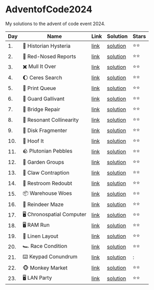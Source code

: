 # AdventofCode2024

My solutions to the advent of code event 2024.

| Day | Name                                                | Link                                         | Solution                                                                                                                | Stars        |
|-----|-----------------------------------------------------|----------------------------------------------|-------------------------------------------------------------------------------------------------------------------------|--------------|
| 1.  | :scroll: Historian Hysteria                         | [link](https://adventofcode.com/2024/day/1)  | [solution](https://github.com/LWLeijten/AdventofCode2024/blob/main/src/main/java/com/adventofcode/solutions/Day01.java) | :star::star: |
| 2.  | :red_circle:		 Red-Nosed Reports                    | [link](https://adventofcode.com/2024/day/2)  | [solution](https://github.com/LWLeijten/AdventofCode2024/blob/main/src/main/java/com/adventofcode/solutions/Day02.java) | :star::star: |
| 3.  | :heavy_multiplication_x:		 Mull It Over             | [link](https://adventofcode.com/2024/day/3)  | [solution](https://github.com/LWLeijten/AdventofCode2024/blob/main/src/main/java/com/adventofcode/solutions/Day03.java) | :star::star: |
| 4.  | :moon:		 Ceres Search                               | [link](https://adventofcode.com/2024/day/4)  | [solution](https://github.com/LWLeijten/AdventofCode2024/blob/main/src/main/java/com/adventofcode/solutions/Day04.java) | :star::star: |
| 5.  | :newspaper:		 Print Queue                           | [link](https://adventofcode.com/2024/day/5)  | [solution](https://github.com/LWLeijten/AdventofCode2024/blob/main/src/main/java/com/adventofcode/solutions/Day05.java) | :star::star: |
| 6.  | :cop:		 Guard Gallivant                             | [link](https://adventofcode.com/2024/day/6)  | [solution](https://github.com/LWLeijten/AdventofCode2024/blob/main/src/main/java/com/adventofcode/solutions/Day06.java) | :star::star: |
| 7.  | :bridge_at_night:			 Bridge Repair                  | [link](https://adventofcode.com/2024/day/7)  | [solution](https://github.com/LWLeijten/AdventofCode2024/blob/main/src/main/java/com/adventofcode/solutions/Day07.java) | :star::star: |
| 8.  | :satellite:				 Resonant Collinearity               | [link](https://adventofcode.com/2024/day/8)  | [solution](https://github.com/LWLeijten/AdventofCode2024/blob/main/src/main/java/com/adventofcode/solutions/Day08.java) | :star::star: |
| 9.  | :floppy_disk:				 Disk Fragmenter                   | [link](https://adventofcode.com/2024/day/9)  | [solution](https://github.com/LWLeijten/AdventofCode2024/blob/main/src/main/java/com/adventofcode/solutions/Day09.java) | :star::star: |
| 10. | :deer:					 Hoof It                                 | [link](https://adventofcode.com/2024/day/10) | [solution](https://github.com/LWLeijten/AdventofCode2024/blob/main/src/main/java/com/adventofcode/solutions/Day10.java) | :star::star: |
| 11. | :rock:						 Plutonian Pebbles                      | [link](https://adventofcode.com/2024/day/11) | [solution](https://github.com/LWLeijten/AdventofCode2024/blob/main/src/main/java/com/adventofcode/solutions/Day11.java) | :star::star: |
| 12. | :cherry_blossom:							 Garden Groups               | [link](https://adventofcode.com/2024/day/12) | [solution](https://github.com/LWLeijten/AdventofCode2024/blob/main/src/main/java/com/adventofcode/solutions/Day12.java) | :star::star: |
| 13. | :slot_machine:								 Claw Contraption             | [link](https://adventofcode.com/2024/day/13) | [solution](https://github.com/LWLeijten/AdventofCode2024/blob/main/src/main/java/com/adventofcode/solutions/Day13.java) | :star::star: |
| 14. | :toilet:									 Restroom Redoubt                  | [link](https://adventofcode.com/2024/day/14) | [solution](https://github.com/LWLeijten/AdventofCode2024/blob/main/src/main/java/com/adventofcode/solutions/Day14.java) | :star::star: |
| 15. | :package:										 Warehouse Woes                  | [link](https://adventofcode.com/2024/day/15) | [solution](https://github.com/LWLeijten/AdventofCode2024/blob/main/src/main/java/com/adventofcode/solutions/Day15.java) | :star::star: |
| 16. | :deer:										 Reindeer Maze                      | [link](https://adventofcode.com/2024/day/16) | [solution](https://github.com/LWLeijten/AdventofCode2024/blob/main/src/main/java/com/adventofcode/solutions/Day16.java) | :star::star: |
| 17. | :desktop_computer:										 Chronospatial Computer | [link](https://adventofcode.com/2024/day/17) | [solution](https://github.com/LWLeijten/AdventofCode2024/blob/main/src/main/java/com/adventofcode/solutions/Day17.java) | :star::star: |
| 18. | :desktop_computer:										 RAM Run                | [link](https://adventofcode.com/2024/day/18) | [solution](https://github.com/LWLeijten/AdventofCode2024/blob/main/src/main/java/com/adventofcode/solutions/Day18.java) | :star::star: |
| 19. | :kimono:											 Linen Layout                    | [link](https://adventofcode.com/2024/day/19) | [solution](https://github.com/LWLeijten/AdventofCode2024/blob/main/src/main/java/com/adventofcode/solutions/Day19.java) | :star::star: |
| 20. | :racing_car:												 Race Condition             | [link](https://adventofcode.com/2024/day/20) | [solution](https://github.com/LWLeijten/AdventofCode2024/blob/main/src/main/java/com/adventofcode/solutions/Day20.java) | :star::star: |
| 21. | :keyboard:													 Keypad Conundrum            | [link](https://adventofcode.com/2024/day/21) | [solution](https://github.com/LWLeijten/AdventofCode2024/blob/main/src/main/java/com/adventofcode/solutions/Day21.java) | :            |
| 22. | :monkey_face:													 Monkey Market            | [link](https://adventofcode.com/2024/day/22) | [solution](https://github.com/LWLeijten/AdventofCode2024/blob/main/src/main/java/com/adventofcode/solutions/Day22.java) | :star::star: |
| 23. | :desktop_computer:													 LAN Party           | [link](https://adventofcode.com/2024/day/23) | [solution](https://github.com/LWLeijten/AdventofCode2024/blob/main/src/main/java/com/adventofcode/solutions/Day23.java) | :star::star: |
